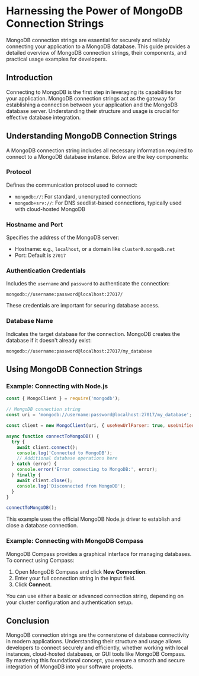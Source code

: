 # Harnessing the Power of MongoDB Connection Strings

MongoDB connection strings are essential for securely and reliably connecting your application to a MongoDB database. This guide provides a detailed overview of MongoDB connection strings, their components, and practical usage examples for developers.

## Introduction

Connecting to MongoDB is the first step in leveraging its capabilities for your application. MongoDB connection strings act as the gateway for establishing a connection between your application and the MongoDB database server. Understanding their structure and usage is crucial for effective database integration.

## Understanding MongoDB Connection Strings

A MongoDB connection string includes all necessary information required to connect to a MongoDB database instance. Below are the key components:

### Protocol

Defines the communication protocol used to connect:

* `mongodb://`: For standard, unencrypted connections
* `mongodb+srv://`: For DNS seedlist-based connections, typically used with cloud-hosted MongoDB

### Hostname and Port

Specifies the address of the MongoDB server:

* Hostname: e.g., `localhost`, or a domain like `cluster0.mongodb.net`
* Port: Default is `27017`

### Authentication Credentials

Includes the `username` and `password` to authenticate the connection:

```plaintext
mongodb://username:password@localhost:27017/
```

These credentials are important for securing database access.

### Database Name

Indicates the target database for the connection. MongoDB creates the database if it doesn't already exist:

```plaintext
mongodb://username:password@localhost:27017/my_database
```

## Using MongoDB Connection Strings

### Example: Connecting with Node.js

```javascript
const { MongoClient } = require('mongodb');

// MongoDB connection string
const uri = 'mongodb://username:password@localhost:27017/my_database';

const client = new MongoClient(uri, { useNewUrlParser: true, useUnifiedTopology: true });

async function connectToMongoDB() {
  try {
    await client.connect();
    console.log('Connected to MongoDB');
    // Additional database operations here
  } catch (error) {
    console.error('Error connecting to MongoDB:', error);
  } finally {
    await client.close();
    console.log('Disconnected from MongoDB');
  }
}

connectToMongoDB();
```

This example uses the official MongoDB Node.js driver to establish and close a database connection.

### Example: Connecting with MongoDB Compass

MongoDB Compass provides a graphical interface for managing databases. To connect using Compass:

1. Open MongoDB Compass and click **New Connection**.
2. Enter your full connection string in the input field.
3. Click **Connect**.

You can use either a basic or advanced connection string, depending on your cluster configuration and authentication setup.

## Conclusion

MongoDB connection strings are the cornerstone of database connectivity in modern applications. Understanding their structure and usage allows developers to connect securely and efficiently, whether working with local instances, cloud-hosted databases, or GUI tools like MongoDB Compass. By mastering this foundational concept, you ensure a smooth and secure integration of MongoDB into your software projects.
